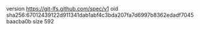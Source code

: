 version https://git-lfs.github.com/spec/v1
oid sha256:67012439122d911341dab1abf4c3bda207fa7d6997b8362edadf7045baacba0b
size 592
